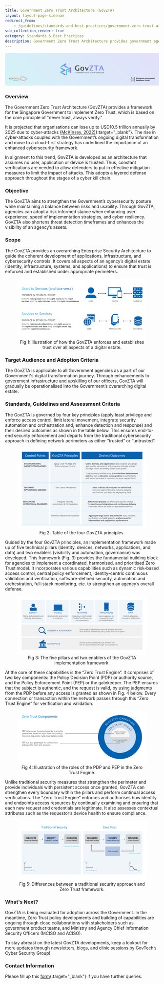 ```yaml
---
title: Government Zero Trust Architecture (GovZTA)
layout: layout-page-sidenav
redirect_from:
    - /guidelines/standards-and-best-practices/government-zero-trust-architecture.html
sub_collection_render: true
category: Standards & Best Practices
description: Government Zero Trust Architecture provides government agencies with a framework for adopting Zero Trust security practices. Find out more here!
---
```


![Header banner for Government Zero Trust Architecture by GovTech's Cyber Security Group](/assets/img/home/1684206563030_GovZTA-HeaderBanner-v1.png)

### Overview

The Government Zero Trust Architecture (GovZTA) provides a framework for the Singapore Government to implement Zero Trust, which is based on the core principle of "never trust, always verify."  

It is projected that organisations can lose up to USD10.5 trillion annually by 2025 due to cyber-attacks [(McKinsey, 2022)](https://www.mckinsey.com/capabilities/risk-and-resilience/our-insights/cybersecurity/new-survey-reveals-2-trillion-dollar-market-opportunity-for-cybersecurity-technology-and-service-providers){:target="_blank"}. The rise in cyber-attacks coupled with the Government’s ongoing digital transformation and move to a cloud-first strategy has underlined the importance of an enhanced cybersecurity framework. 

In alignment to this trend, GovZTA is developed as an architecture that assumes no user, application or device is trusted. Thus, constant verifications are needed to allow defenders to put in effective mitigation measures to limit the impact of attacks. This adopts a layered defense approach throughout the stages of a cyber kill chain.  

### Objective

The GovZTA aims to strengthen the Government’s cybersecurity posture while maintaining a balance between risks and usability. Through GovZTA, agencies can adopt a risk informed stance when enhancing user experience, speed of implementation strategies, and cyber resiliency. GovZTA also shortens threat detection timeframes and enhances the visibility of an agency’s assets. 

### Scope

The GovZTA provides an overarching Enterprise Security Architecture to guide the coherent development of applications, infrastructure, and cybersecurity controls. It covers all aspects of an agency’s digital estate (identity, infrastructure, systems, and applications) to ensure that trust is enforced and established under appropriate perimeters. 

<figure style="text-align: center">
  <img
    src="/assets/img/GovZTA-2-v2.png" 
    alt="Fig 1: Illustration of how the GovZTA enforces and establishes trust over all aspects of a digital estate."
  />
  <figcaption>Fig 1: Illustration of how the GovZTA enforces and establishes trust over all aspects of a digital estate.</figcaption>
</figure>

### Target Audience and Adoption Criteria

The GovZTA is applicable to all Government agencies as a part of our Government's digital transformation journey. Through enhancements to government infrastructure and upskilling of our officers, GovZTA will gradually be operationalised into the Government’s overarching digital estate.

### Standards, Guidelines and Assessment Criteria

The GovZTA is governed by four key principles (apply least privilege and enforce access control, limit lateral movement, integrate security automation and orchestration and, enhance detection and response) and their desired outcomes as shown in the table below. This ensures end-to-end security enforcement and departs from the traditional cybersecurity approach in defining network perimeters as either “trusted” or “untrusted”. 

<figure style="text-align: center">
  <img
    src="/assets/img/GovZTA-1-v3.png" 
    alt="Fig 2: Table of the four GovZTA principles."
  />
  <figcaption>Fig 2: Table of the four GovZTA principles.</figcaption>
</figure>

Guided by the four GovZTA principles, an implementation framework made up of five technical pillars (identity, devices, networks, applications, and data) and two enablers (visibility and automation, governance) was developed.  This framework (Fig. 3) provides the fundamental building block for agencies to implement a coordinated, harmonised, and prioritised Zero Trust model.   It incorporates various capabilities such as dynamic risk-based access control, central policy enforcement, identity-centric continuous validation and verification, software-defined security, automation and orchestration, full-stack monitoring, etc. to strengthen an agency’s overall defense.

<figure style="text-align: center">
  <img
    src="/assets/img/GovZTA-3-v2.png" 
    alt="Fig 3: The five pillars and two enablers of the GovZTA implementation framework."
  />
  <figcaption>Fig 3: The five pillars and two enablers of the GovZTA implementation framework.</figcaption>
</figure>

At the core of these capabilities is the “Zero Trust Engine”.  It comprises of two key components: the Policy Decision Point (PDP) or authority source, and the Policy Enforcement Point (PEP) or the gatekeeper. The PEP ensures that the subject is authentic, and the request is valid, by using judgments from the PDP before any access is granted as shown in Fig. 4 below.  Every connection or transaction within the network passes through this “Zero Trust Engine” for verification and validation.

<figure style="text-align: center">
  <img
    src="/assets/img/GovZTA-4-v2.png" 
    alt="Fig 4: Illustration of the roles of the PDP and PEP in the Zero Trust Engine."
  />
  <figcaption>Fig 4: Illustration of the roles of the PDP and PEP in the Zero Trust Engine.</figcaption>
</figure>

Unlike traditional security measures that strengthen the perimeter and provide individuals with persistent access once granted, GovZTA can strengthen every boundary within the pillars and perform continual access verifications.  The “Zero Trust Engine” enforces and authorises how identity and endpoints access resources by continually examining and ensuring that each new request and credentials are legitimate.  It also assesses contextual attributes such as the requestor’s device health to ensure compliance.  

<figure style="text-align: center">
  <img
    src="/assets/img/GovZTA-5-v2.png" 
    alt="Fig 5: Differences between a traditional security approach and Zero Trust framework."
  />
  <figcaption>Fig 5: Differences between a traditional security approach and Zero Trust framework.</figcaption>
</figure>

### What's Next?

GovZTA is being evaluated for adoption across the Government. In the meantime, Zero Trust policy developments and building of capabilities are ongoing through close collaborations with stakeholders such as government product teams, and Ministry and Agency Chief Information Security Officers (MCISO and ACISO). 

To stay abreast on the latest GovZTA developments, keep a lookout for more updates through newsletters, blogs, and clinic sessions by GovTech’s Cyber Security Group!

### Contact Information

Please fill up this [form](https://form.gov.sg/#!/62280856ba91100012050933){:target="_blank"} if you have further queries.
